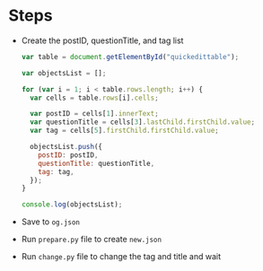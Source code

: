 # Steps
- Create the postID, questionTitle, and tag list
  ```js
  var table = document.getElementById("quickedittable");

  var objectsList = [];

  for (var i = 1; i < table.rows.length; i++) {
    var cells = table.rows[i].cells;

    var postID = cells[1].innerText;
    var questionTitle = cells[3].lastChild.firstChild.value;
    var tag = cells[5].firstChild.firstChild.value;

    objectsList.push({
      postID: postID,
      questionTitle: questionTitle,
      tag: tag,
    });
  }

  console.log(objectsList);
  ```

- Save to `og.json`
- Run `prepare.py` file to create `new.json`
- Run `change.py` file to change the tag and title and wait
